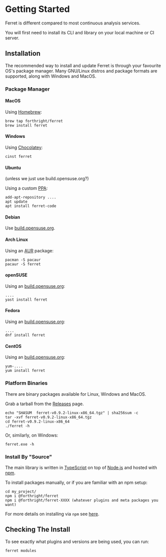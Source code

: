 # Getting Started

Ferret is different compared to most continuous analysis services.

You will first need to install its CLI and library on your local machine or CI server.

## Installation

The recommended way to install and update Ferret is through your favourite OS's
package manager. Many GNU/Linux distros and package formats are supported,
along with Windows and MacOS.

### Package Manager

#### MacOS

Using [Homebrew](https://brew.sh):

    brew tap forthright/ferret
    brew install ferret

#### Windows

Using [Chocolatey](https://chocolatey.org/):

    cinst ferret

#### Ubuntu

(unless we just use build.opensuse.org?)

Using a custom [PPA](https://launchpad.net/~brentlintner/+archive/ubuntu/ferret-code):

    add-apt-repository ....
    apt update
    apt install ferret-code

#### Debian

Use [build.opensuse.org](https://build.opensuse.org/).

#### Arch Linux

Using an [AUR](https://aur.archlinux.org/packages/ferret) package:

    pacman -S pacaur
    pacaur -S ferret

#### openSUSE

Using an [build.opensuse.org](https://build.opensuse.org/):

    ....
    yast install ferret

#### Fedora

Using an [build.opensuse.org](https://build.opensuse.org/):

    ....
    dnf install ferret

#### CentOS

Using an [build.opensuse.org](https://build.opensuse.org/):

    yum-....
    yum install ferret

### Platform Binaries

There are binary packages available for Linux, Windows and MacOS.

Grab a tarball from the [Releases](https://github.com/forthright/ferret/releases) page.

    echo "SHASUM  ferret-v0.9.2-linux-x86_64.tgz" | sha256sum -c
    tar -xvf ferret-v0.9.2-linux-x86_64.tgz
    cd ferret-v0.9.2-linux-x86_64
    ./ferret -h

Or, similarly, on Windows:

    ferret.exe -h

### Install By "Source"

The main library is written in [TypeScript](https://www.typescriptlang.org) on top of [Node.js](https://nodejs.org) and hosted with [npm](https://www.npmjs.com/).

To install packages manually, or if you are familiar with an npm setup:

    cd my_project/
    npm i @forthright/ferret
    npm i @forthright/ferret-XXXX (whatever plugins and meta packages you want)

For more details on installing via `npm` see [here](/lang/#plugins).

## Checking The Install

To see exactly what plugins and versions are being used, you can run:

    ferret modules
